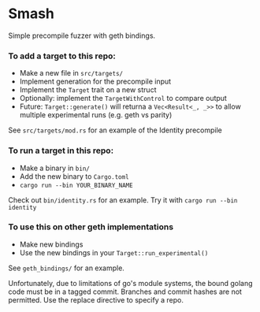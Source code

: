 # Smash

Simple precompile fuzzer with geth bindings.

### To add a target to this repo:

- Make a new file in `src/targets/`
- Implement generation for the precompile input
- Implement the `Target` trait on a new struct
- Optionally: implement the `TargetWithControl` to compare output
- Future: `Target::generate()` will returna a `Vec<Result<_, _>>` to
    allow multiple experimental runs (e.g. geth vs parity)

See `src/targets/mod.rs` for an example of the Identity precompile

### To run a target in this repo:

- Make a binary in `bin/`
- Add the new binary to `Cargo.toml`
- `cargo run --bin YOUR_BINARY_NAME`

Check out `bin/identity.rs` for an example. Try it with
`cargo run --bin identity `

### To use this on other geth implementations

- Make new bindings
- Use the new bindings in your `Target::run_experimental()`

See `geth_bindings/` for an example.

Unfortunately, due to limitations of go's module systems, the bound golang
code must be in a tagged commit. Branches and commit hashes are not permitted.
Use the replace directive to specify a repo.